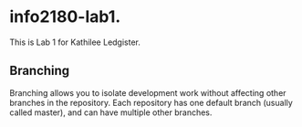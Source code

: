 # info2180-lab1.

This is Lab 1 for Kathilee Ledgister.

## Branching

Branching allows you to isolate development work without
affecting other branches in the repository. Each repository
has one default branch (usually called master), and can have
multiple other branches.
